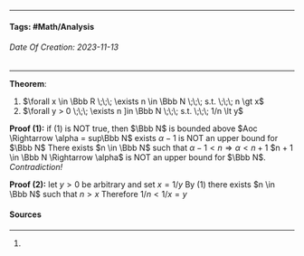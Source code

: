 __________________________________________________________________________
#### **Tags:** #Math/Analysis 
###### *Date Of Creation: 2023-11-13*
__________________________________________________________________________

**Theorem**:
1. $\forall x \in \Bbb R \;\;\; \exists n \in \Bbb N \;\;\; s.t. \;\;\; n \gt x$
2. $\forall y > 0 \;\;\; \exists n ]in \Bbb N \;\;\; s.t. \;\;\; 1/n \lt y$

**Proof (1):** if (1) is NOT true, then $\Bbb N$ is bounded above
$Aoc \Rightarrow \alpha = sup\Bbb N$ exists
$\alpha - 1$ is NOT an upper bound for $\Bbb N$
There exists $n \in \Bbb N$ such that $\alpha - 1 \lt n \Rightarrow \alpha \lt n + 1$
$n + 1 \in \Bbb N \Rightarrow \alpha$ is NOT an upper bound for $\Bbb N$. *Contradiction!*

**Proof (2):** let $y \gt 0$ be arbitrary and set $x = 1/y$ 
By (1) there exists $n \in \Bbb N$ such that $n \gt x$ 
Therefore $1/n \lt 1/x = y$ 
#### Sources
__________________________________________________________________________
1. 